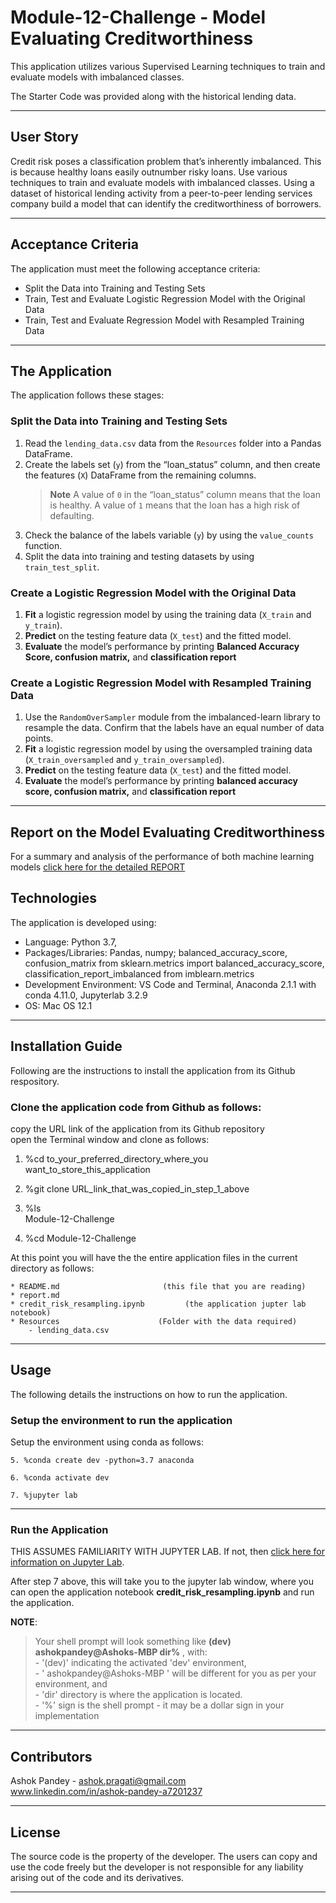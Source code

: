 # Module-12-Challenge - Model Evaluating Creditworthiness
This application utilizes various Supervised Learning techniques to train and evaluate models with imbalanced classes.

The Starter Code was provided along with the historical lending data.

---

## User Story
Credit risk poses a classification problem that’s inherently imbalanced. This is because healthy loans easily outnumber risky loans. Use various techniques to train and evaluate models with imbalanced classes. Using a dataset of historical lending activity from a peer-to-peer lending services company build a model that can identify the creditworthiness of borrowers.

---

## Acceptance Criteria  
The application must meet the following acceptance criteria:  

* Split the Data into Training and Testing Sets
* Train, Test and Evaluate Logistic Regression Model with the Original Data  
* Train, Test and Evaluate Regression Model with Resampled Training Data 
---

## The Application  

The application follows these stages: 

### Split the Data into Training and Testing Sets

1. Read the `lending_data.csv` data from the `Resources` folder into a Pandas DataFrame.
2. Create the labels set (`y`)  from the “loan_status” column, and then create the features (`X`) DataFrame from the remaining columns.
    > **Note** A value of `0` in the “loan_status” column means that the loan is healthy. A value of `1` means that the loan has a high risk of defaulting.  
3. Check the balance of the labels variable (`y`) by using the `value_counts` function.
4. Split the data into training and testing datasets by using `train_test_split`.

### Create a Logistic Regression Model with the Original Data

1. **Fit** a logistic regression model by using the training data (`X_train` and `y_train`).
2. **Predict** on the testing feature data (`X_test`) and the fitted model.
3. **Evaluate** the model’s performance by printing **Balanced Accuracy Score, confusion matrix,** and **classification report**

### Create a Logistic Regression Model with Resampled Training Data  

1. Use the `RandomOverSampler` module from the imbalanced-learn library to resample the data. Confirm that the labels have an equal number of data points. 
1. **Fit** a logistic regression model by using the oversampled training data (`X_train_oversampled` and `y_train_oversampled`).
2. **Predict** on the testing feature data (`X_test`) and the fitted model.
3. **Evaluate** the model’s performance by printing **balanced accuracy score, confusion matrix,** and **classification report**
---

## Report on the Model Evaluating Creditworthiness

For a summary and analysis of the performance of both machine learning models [click here for the detailed REPORT ](report.md)

## Technologies
The application is developed using:  
* Language: Python 3.7,   
* Packages/Libraries: Pandas,  numpy;  balanced_accuracy_score, confusion_matrix from sklearn.metrics import balanced_accuracy_score, classification_report_imbalanced from imblearn.metrics
* Development Environment: VS Code and Terminal, Anaconda 2.1.1 with conda 4.11.0, Jupyterlab 3.2.9  
* OS: Mac OS 12.1

---
## Installation Guide
Following are the instructions to install the application from its Github respository.  

### Clone the application code from Github as follows:
copy the URL link of the application from its Github repository      
open the Terminal window and clone as follows:  

   1. %cd to_your_preferred_directory_where_you want_to_store_this_application  
    
   2. %git clone URL_link_that_was_copied_in_step_1_above   
    
   3. %ls     
        Module-12-Challenge    
        
   4. %cd Module-12-Challenge     

At this point you will have the the entire application files in the current directory as follows:

    * README.md                       (this file that you are reading)  
    * report.md
    * credit_risk_resampling.ipynb         (the application jupter lab notebook)  
    * Resources                      (Folder with the data required) 
        - lending_data.csv  
       

---

## Usage
The following details the instructions on how to run the application.  

### Setup the environment to run the application
Setup the environment using conda as follows:

    5. %conda create dev -python=3.7 anaconda  
    
    6. %conda activate dev  
    
    7. %jupyter lab  

---

### Run the Application
THIS ASSUMES FAMILIARITY WITH JUPYTER LAB. If not, then [click here for information on Jupyter Lab](https://jupyterlab.readthedocs.io/en/stable/).  

After step 7 above, this will take you to the jupyter lab window, where you can open the application notebook **credit_risk_resampling.ipynb** and run the application.  

**NOTE**:
>Your shell prompt will look something like __(dev) ashokpandey@Ashoks-MBP dir%__ ,  with:  
    - '(dev)' indicating the activated 'dev' environment,   
    - ' ashokpandey@Ashoks-MBP ' will be different for you as per your environment, and   
    - 'dir' directory is where the application is located.  
    - '%' sign is the shell prompt - it may be a dollar sign in your implementation 

---

## Contributors
Ashok Pandey - ashok.pragati@gmail.com   
www.linkedin.com/in/ashok-pandey-a7201237

---

## License
The source code is the property of the developer. The users can copy and use the code freely but the developer is not responsible for any liability arising out of the code and its derivatives.

---